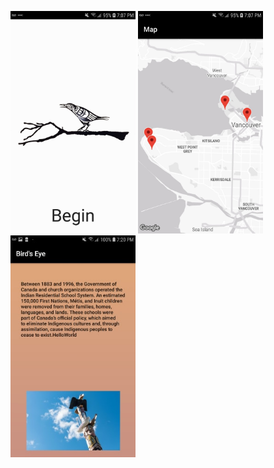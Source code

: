 <img src="./img_readme/startscreen.jpg" width=200> <img src="./img_readme/mapscreen.jpg" width=200> <img src="./img_readme/reconpole.jpg"  width=200> 